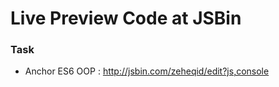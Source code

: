 # Live Preview Code at JSBin

### Task

- Anchor ES6 OOP : http://jsbin.com/zeheqid/edit?js,console
